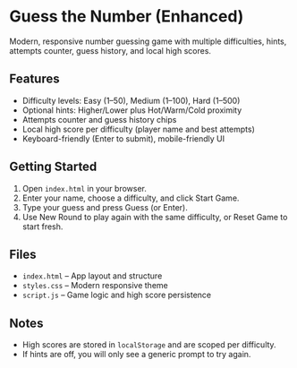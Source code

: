 # Guess the Number (Enhanced)

Modern, responsive number guessing game with multiple difficulties, hints, attempts counter, guess history, and local high scores.

## Features
- Difficulty levels: Easy (1–50), Medium (1–100), Hard (1–500)
- Optional hints: Higher/Lower plus Hot/Warm/Cold proximity
- Attempts counter and guess history chips
- Local high score per difficulty (player name and best attempts)
- Keyboard-friendly (Enter to submit), mobile-friendly UI

## Getting Started
1. Open `index.html` in your browser.
2. Enter your name, choose a difficulty, and click Start Game.
3. Type your guess and press Guess (or Enter).
4. Use New Round to play again with the same difficulty, or Reset Game to start fresh.

## Files
- `index.html` – App layout and structure
- `styles.css` – Modern responsive theme
- `script.js` – Game logic and high score persistence

## Notes
- High scores are stored in `localStorage` and are scoped per difficulty.
- If hints are off, you will only see a generic prompt to try again.

